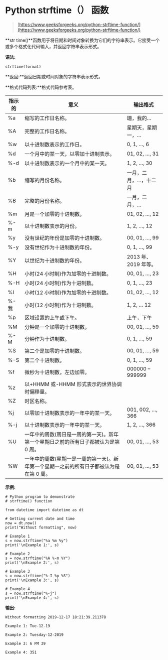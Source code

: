 # Python strftime（） 函数

> [https://www.geeksforgeeks.org/python-strftime-function/](https://www.geeksforgeeks.org/python-strftime-function/)

**str time()**函数用于将日期和时间对象转换为它们的字符串表示。它接受一个或多个格式化代码输入，并返回字符串表示形式。

**语法:**

```
strftime(format)

```

**返回:**返回日期或时间对象的字符串表示形式。

**格式代码列表:**格式代码参考表。

| 指示的 | 意义 | 输出格式 |
| --- | --- | --- |
| %a | 缩写的工作日名称。 | 珊，我的… |
| %A | 完整的工作日名称。 | 星期天，星期一，… |
| %w | 以十进制数表示的工作日。 | 0, 1, …, 6 |
| %d | 一个月中的某一天，以零加十进制表示。 | 01, 02, …, 31 |
| %-d | 以十进制数表示的一个月中的某一天。 | 1, 2, …, 30 |
| %b | 缩写的月份名称。 | 一月，二月，…，十二月 |
| %B | 完整的月份名称。 | 一月，二月，… |
| %m | 月是一个加零的十进制数。 | 01, 02, …, 12 |
| %-m | 以十进制数表示的月份。 | 1, 2, …, 12 |
| %y | 没有世纪的年份是加零的十进制数。 | 00, 01, …, 99 |
| %-y | 没有世纪作为十进制数的年份。 | 0, 1, …, 99 |
| %Y | 以世纪为十进制数的年份。 | 2013 年、2019 年等。 |
| %H | 小时(24 小时制)作为加零的十进制数。 | 00, 01, …, 23 |
| %-H | 小时(24 小时制)作为十进制数。 | 0, 1, …, 23 |
| %I | 小时(12 小时制)作为加零的十进制数。 | 01, 02, …, 12 |
| %-我 | 小时(12 小时制)作为十进制数。 | 1, 2, … 12 |
| %p | 区域设置的上午或下午。 | 上午，下午 |
| %M | 分钟是一个加零的十进制数。 | 00, 01, …, 59 |
| %-M | 分钟作为十进制数。 | 0, 1, …, 59 |
| %S | 第二个是加零的十进制数。 | 00, 01, …, 59 |
| %-S | 第二个十进制数。 | 0, 1, …, 59 |
| %f | 微秒为十进制数，左边加零。 | 000000 – 999999 |
| %z | 以+HHMM 或-HHMM 形式表示的世界协调时偏移量。 |   |
| %Z | 时区名称。 |   |
| %j | 以零加十进制数表示的一年中的某一天。 | 001, 002, …, 366 |
| %-j | 以十进制数表示的一年中的某一天。 | 1, 2, …, 366 |
| %U | 一年中的周数(周日是一周的第一天)。新年第一个星期日之前的所有日子都被认为是第 0 周。 | 00, 01, …, 53 |
| %W | 一年中的周数(星期一是一周的第一天)。新年第一个星期一之前的所有日子都被认为是在第 0 周。 | 00, 01, …, 53 |

**示例:**

```
# Python program to demonstrate
# strftime() function

from datetime import datetime as dt

# Getting current date and time
now = dt.now()
print("Without formatting", now)

# Example 1
s = now.strftime("%a %m %y")
print('\nExample 1:', s)

# Example 2
s = now.strftime("%A %-m %Y")
print('\nExample 2:', s)

# Example 3
s = now.strftime("%-I %p %S")
print('\nExample 3:', s)

# Example 4
s = now.strftime("%-j")
print('\nExample 4:', s)
```

**输出:**

```
Without formatting 2019-12-17 18:21:39.211378

Example 1: Tue-12-19

Example 2: Tuesday-12-2019

Example 3: 6 PM 39

Example 4: 351

```